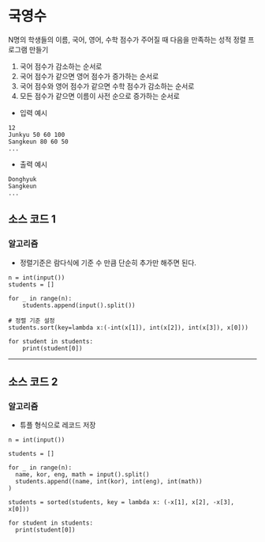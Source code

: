 # 국영수

N명의 학생들의 이름, 국어, 영어, 수학 점수가 주어질 때 다음을 만족하는 성적 정렬 프로그램 만들기

1. 국어 점수가 감소하는 순서로
2. 국어 점수가 같으면 영어 점수가 증가하는 순서로
3. 국어 점수와 영어 점수가 같으면 수학 점수가 감소하는 순서로
4. 모든 점수가 같으면 이름이 사전 순으로 증가하는 순서로 

* 입력 예시
~~~
12
Junkyu 50 60 100
Sangkeun 80 60 50
...
~~~

* 출력 예시
~~~
Donghyuk
Sangkeun
...
~~~

## 소스 코드 1

### 알고리즘
* 정렬기준은 람다식에 기준 수 만큼 단순히 추가만 해주면 된다.

~~~
n = int(input())
students = []

for _ in range(n):
    students.append(input().split())

# 정렬 기준 설정
students.sort(key=lambda x:(-int(x[1]), int(x[2]), int(x[3]), x[0]))

for student in students:
    print(student[0])
~~~

---

## 소스 코드 2

### 알고리즘
* 튜플 형식으로 레코드 저장
~~~
n = int(input())

students = []

for _ in range(n):
  name, kor, eng, math = input().split()
  students.append((name, int(kor), int(eng), int(math))
)

students = sorted(students, key = lambda x: (-x[1], x[2], -x[3], x[0]))

for student in students:
  print(student[0])

~~~